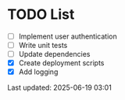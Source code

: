 # TODO List

- [ ] Implement user authentication
- [ ] Write unit tests
- [ ] Update dependencies
- [x] Create deployment scripts
- [x] Add logging

Last updated: 2025-06-19 03:01
